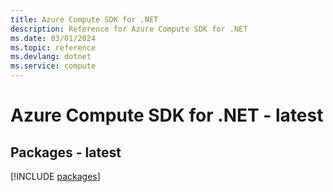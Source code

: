 ```yaml
---
title: Azure Compute SDK for .NET
description: Reference for Azure Compute SDK for .NET
ms.date: 03/01/2024
ms.topic: reference
ms.devlang: dotnet
ms.service: compute
---
```

# Azure Compute SDK for .NET - latest
## Packages - latest
[!INCLUDE [packages](compute-index.md)]